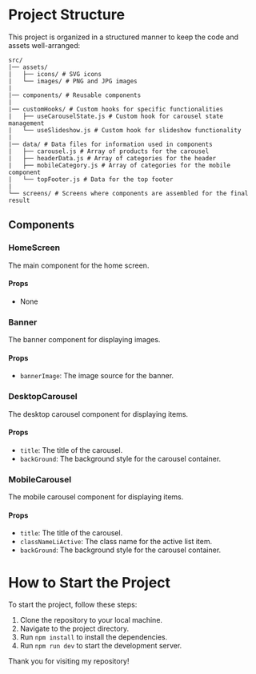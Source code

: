 # Project Structure

This project is organized in a structured manner to keep the code and assets well-arranged:

```
src/
|── assets/
|   ├── icons/ # SVG icons
|   └── images/ # PNG and JPG images
|
|── components/ # Reusable components
|
|── customHooks/ # Custom hooks for specific functionalities
|   ├── useCarouselState.js # Custom hook for carousel state management
|   └── useSlideshow.js # Custom hook for slideshow functionality
|
|── data/ # Data files for information used in components
|   ├── carousel.js # Array of products for the carousel
|   ├── headerData.js # Array of categories for the header
|   ├── mobileCategory.js # Array of categories for the mobile component
|   └── topFooter.js # Data for the top footer
|
└── screens/ # Screens where components are assembled for the final result
```

## Components

### HomeScreen

The main component for the home screen.

#### Props

- None

### Banner

The banner component for displaying images.

#### Props

- `bannerImage`: The image source for the banner.

### DesktopCarousel

The desktop carousel component for displaying items.

#### Props

- `title`: The title of the carousel.
- `backGround`: The background style for the carousel container.

### MobileCarousel

The mobile carousel component for displaying items.

#### Props

- `title`: The title of the carousel.
- `classNameLiActive`: The class name for the active list item.
- `backGround`: The background style for the carousel container.

# How to Start the Project

To start the project, follow these steps:

1. Clone the repository to your local machine.
2. Navigate to the project directory.
3. Run `npm install` to install the dependencies.
4. Run `npm run dev` to start the development server.

Thank you for visiting my repository!